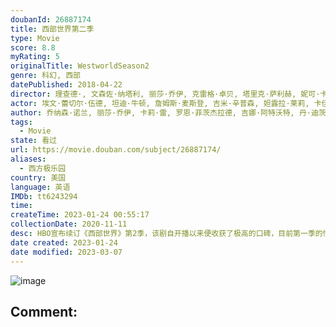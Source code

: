 ```yaml
---
doubanId: 26887174
title: 西部世界第二季
type: Movie
score: 8.8
myRating: 5
originalTitle: WestworldSeason2
genre: 科幻, 西部
datePublished: 2018-04-22
director: 理查德·, 文森佐·纳塔利, 丽莎·乔伊, 克雷格·卓贝, 塔里克·萨利赫, 妮可·卡索, 乌塔·布里兹维茨, 斯蒂芬·威廉姆斯, 弗雷德·托耶
actor: 埃文·蕾切尔·伍德, 坦迪·牛顿, 詹姆斯·麦斯登, 吉米·辛普森, 妲露拉·莱莉, 卡佳·赫尔伯斯, 艾德·哈里斯, 乔纳森·塔克, 杰弗里·怀特, 路易斯·赫特哈姆, 尼尔·杰克逊, 古斯塔·斯卡斯加德, 法瑞斯·法瑞斯, 贝蒂·加布里埃尔, 真田广之, 本·巴恩斯, 泰莎·汤普森, 冈本多绪, 茱莉亚·琼斯, 扎恩·迈克拉农, 卢克·海姆斯沃斯, 西蒙·夸特曼, 罗德里戈·桑托罗, 史蒂文·奥格, 菊地凛子, 小克利夫顿·克林斯, 莱昂纳多·吴, 安吉拉·萨拉弗安, 莎莫·斯皮罗, 莉莉·西蒙斯, undefined, 马丁·桑斯梅耶, 羽田昌义, 筱塚胜, 安东尼·霍普金斯, undefined, 蒂莫西·, 珊农·沃德华德, 祐真琦琦, 彼得·穆兰, 格雷格·奥迪诺
author: 乔纳森·诺兰, 丽莎·乔伊, 卡莉·雷, 罗恩·菲茨杰拉德, 吉娜·阿特沃特, 丹·迪茨, 乔丹·戈登伯格, 迈克尔·克莱顿, 罗伯托·帕蒂诺
tags:
  - Movie
state: 看过
url: https://movie.douban.com/subject/26887174/
aliases:
  - 西方极乐园
country: 美国
language: 英语
IMDb: tt6243294
time: 
createTime: 2023-01-24 00:55:17
collectionDate: 2020-11-11
desc: HBO宣布续订《西部世界》第2季，该剧自开播以来便收获了极高的口碑，目前第一季的情节发展已渐入佳境，机器人在自我意识觉醒后已开始反控人类，而园区内更大的阴谋还未彻底揭开。据悉，《西部世界》第2季会有1...
date created: 2023-01-24
date modified: 2023-03-07
---
```


![image](p2517077652.jpg)

Comment:
---
